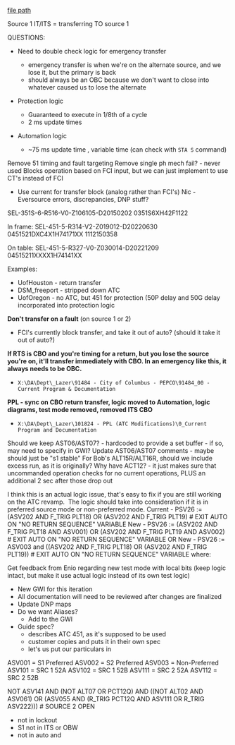 
[file path](<file:///C:\Users\jnetherton\G&W Electric Co\US-PowerGridAutomation - Documents\_Lazer\451 ATC GWI UPDATE>)

Source 1 IT/ITS = transferring TO source 1

QUESTIONS:
- Need to double check logic for emergency transfer
	- emergency transfer is when we're on the alternate source, and we lose it, but the primary is back
	- should always be an OBC because we don't want to close into whatever caused us to lose the alternate


-   Protection logic
    -   Guaranteed to execute in 1/8th of a cycle
    -   2 ms update times
-   Automation logic
    -   ~75 ms update time , variable time (can check with `STA S` command)

Remove 51 timing and fault targeting
Remove single ph mech fail? - never used
Blocks operation based on FCI input, but we can just implement to use CT's instead of FCI
-   Use current for transfer block (analog rather than FCI's)
Nic - Eversource errors, discrepancies, DNP stuff?


SEL-351S-6-R516-V0-Z106105-D20150202
0351S6XH42F1122


In frame:
SEL-451-5-R314-V2-Z019012-D20220630
0451521DXC4X1H74171XX
1112150358


On table:
SEL-451-5-R327-V0-Z030014-D20221209
04515211XXXX1H74141XX

Examples:
-   UofHouston - return transfer
-   DSM_freeport - stripped down ATC
-   UofOregon - no ATC, but 451 for protection (50P delay and 50G delay incorporated into protection logic


**Don't transfer on a fault** (on source 1 or 2)
- FCI's currently block transfer, and take it out of auto? (should it take it out of auto?)

**If RTS is CBO and you're timing for a return, but you lose the source you're on, it'll transfer immediately with CBO. In an emergency like this, it always needs to be OBC.**
- `X:\DA\Dept\_Lazer\91484 - City of Columbus - PEPCO\91484_00 - Current Program & Documentation`

**PPL - sync on CBO return transfer, logic moved to Automation, logic diagrams, test mode removed, removed ITS CBO**
- `X:\DA\Dept\_Lazer\101824 - PPL (ATC Modifications)\0_Current Program and Documentation`


Should we keep AST06/AST07? - hardcoded to provide a set buffer - if so, may need to specify in GWI?
Update AST06/AST07 comments - maybe should just be "s1 stable"
For Bob's ALT15R/ALT16R, should we include excess run, as it is originally?
Why have ACT12? - it just makes sure that uncommanded operation checks for no current operations, PLUS an additional 2 sec after those drop out


I think this is an actual logic issue, that's easy to fix if you are still working on the ATC revamp.  The logic should take into consideration if it is in preferred source mode or non-preferred mode.
Current - PSV26 := (ASV202 AND F_TRIG PLT18) OR (ASV202 AND F_TRIG PLT19) # EXIT AUTO ON "NO RETURN SEQUENCE" VARIABLE
New - PSV26 := (ASV202 AND F_TRIG PLT18 AND ASV001) OR (ASV202 AND F_TRIG PLT19 AND ASV002) # EXIT AUTO ON "NO RETURN SEQUENCE" VARIABLE
OR
New - PSV26 := ASV003 and ((ASV202 AND F_TRIG PLT18) OR (ASV202 AND F_TRIG PLT19)) # EXIT AUTO ON "NO RETURN SEQUENCE" VARIABLE
where:



Get feedback from Enio regarding new test mode with local bits (keep logic intact, but make it use actual logic instead of its own test logic)


- New GWI for this iteration
- All documentation will need to be reviewed after changes are finalized
- Update DNP maps
- Do we want Aliases?
	- Add to the GWI
- Guide spec?
	- describes ATC 451, as it's supposed to be used
	- customer copies and puts it in their own spec
	- let's us put our particulars in

ASV001 = S1 Preferred
ASV002 = S2 Preferred
ASV003 = Non-Preferred
ASV101 = SRC 1 52A
ASV102 = SRC 1 52B
ASV111 = SRC 2 52A
ASV112 = SRC 2 52B

NOT ASV141 AND (NOT ALT07 OR PCT12Q) AND ((NOT ALT02 AND ASV061) OR (ASV055 AND (R_TRIG PCT12Q AND ASV111 OR R_TRIG ASV222))) # SOURCE 2 OPEN
- not in lockout
- S1 not in ITS or OBW
- not in auto and 